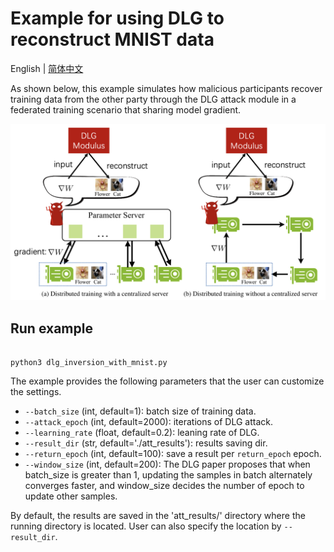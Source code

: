 # Example for using DLG to reconstruct MNIST data
English | [简体中文](./README_cn.md)

As shown below, this example simulates how malicious participants recover training data from the other party through the DLG attack module in a federated training scenario that sharing model gradient.

<p align="center">
  <img src="../../docs/images/dlg_example.png?raw=true" width="700" title="DLG attack in federated learning">
</p>

## Run example

```shell

python3 dlg_inversion_with_mnist.py

```

The example provides the following parameters that the user can customize the settings.

- `--batch_size` (int, default=1): batch size of training data.
- `--attack_epoch` (int, default=2000): iterations of DLG attack.
- `--learning_rate` (float, default=0.2): leaning rate of DLG.
- `--result_dir` (str, default='./att_results'): results saving dir.
- `--return_epoch` (int, default=100): save a result per `return_epoch` epoch.
- `--window_size` (int, default=200): The DLG paper proposes that when batch_size is greater than 1, updating the samples in batch alternately converges faster, and window_size decides the number of epoch to update other samples.


By default, the results are saved in the 'att_results/' directory where the running directory is located. User can also specify the location by `--result_dir`.
